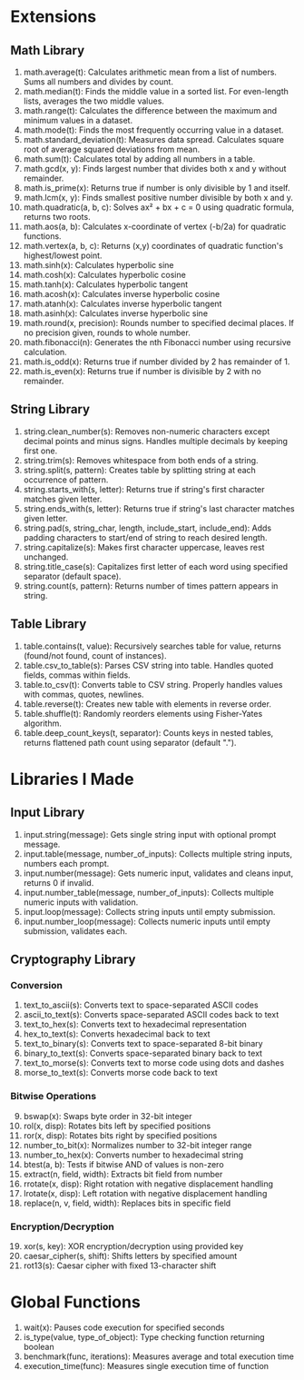 
# Extensions
## Math Library
1. math.average(t): Calculates arithmetic mean from a list of numbers. Sums all numbers and divides by count.
2. math.median(t): Finds the middle value in a sorted list. For even-length lists, averages the two middle values.
3. math.range(t): Calculates the difference between the maximum and minimum values in a dataset.
4. math.mode(t): Finds the most frequently occurring value in a dataset.
5. math.standard_deviation(t): Measures data spread. Calculates square root of average squared deviations from mean.
6. math.sum(t): Calculates total by adding all numbers in a table.
7. math.gcd(x, y): Finds largest number that divides both x and y without remainder.
8. math.is_prime(x): Returns true if number is only divisible by 1 and itself.
9. math.lcm(x, y): Finds smallest positive number divisible by both x and y.
10. math.quadratic(a, b, c): Solves ax² + bx + c = 0 using quadratic formula, returns two roots.
11. math.aos(a, b): Calculates x-coordinate of vertex (-b/2a) for quadratic functions.
12. math.vertex(a, b, c): Returns (x,y) coordinates of quadratic function's highest/lowest point.
13. math.sinh(x): Calculates hyperbolic sine
14. math.cosh(x): Calculates hyperbolic cosine
15. math.tanh(x): Calculates hyperbolic tangent
16. math.acosh(x): Calculates inverse hyperbolic cosine
17. math.atanh(x): Calculates inverse hyperbolic tangent
18. math.asinh(x): Calculates inverse hyperbolic sine
19. math.round(x, precision): Rounds number to specified decimal places. If no precision given, rounds to whole number.
20. math.fibonacci(n): Generates the nth Fibonacci number using recursive calculation.
21. math.is_odd(x): Returns true if number divided by 2 has remainder of 1.
22. math.is_even(x): Returns true if number is divisible by 2 with no remainder.

## String Library
1. string.clean_number(s): Removes non-numeric characters except decimal points and minus signs. Handles multiple decimals by keeping first one.
2. string.trim(s): Removes whitespace from both ends of a string.
3. string.split(s, pattern): Creates table by splitting string at each occurrence of pattern.
4. string.starts_with(s, letter): Returns true if string's first character matches given letter.
5. string.ends_with(s, letter): Returns true if string's last character matches given letter.
6. string.pad(s, string_char, length, include_start, include_end): Adds padding characters to start/end of string to reach desired length.
7. string.capitalize(s): Makes first character uppercase, leaves rest unchanged.
8. string.title_case(s): Capitalizes first letter of each word using specified separator (default space).
9. string.count(s, pattern): Returns number of times pattern appears in string.

## Table Library
1. table.contains(t, value): Recursively searches table for value, returns (found/not found, count of instances).
2. table.csv_to_table(s): Parses CSV string into table. Handles quoted fields, commas within fields.
3. table.to_csv(t): Converts table to CSV string. Properly handles values with commas, quotes, newlines.
4. table.reverse(t): Creates new table with elements in reverse order.
5. table.shuffle(t): Randomly reorders elements using Fisher-Yates algorithm.
6. table.deep_count_keys(t, separator): Counts keys in nested tables, returns flattened path count using separator (default ".").

# Libraries I Made
## Input Library
1. input.string(message): Gets single string input with optional prompt message.
2. input.table(message, number_of_inputs): Collects multiple string inputs, numbers each prompt.
3. input.number(message): Gets numeric input, validates and cleans input, returns 0 if invalid.
4. input.number_table(message, number_of_inputs): Collects multiple numeric inputs with validation.
5. input.loop(message): Collects string inputs until empty submission.
6. input.number_loop(message): Collects numeric inputs until empty submission, validates each.

## Cryptography Library
### Conversion
1. text_to_ascii(s): Converts text to space-separated ASCII codes
2. ascii_to_text(s): Converts space-separated ASCII codes back to text
3. text_to_hex(s): Converts text to hexadecimal representation
4. hex_to_text(s): Converts hexadecimal back to text
5. text_to_binary(s): Converts text to space-separated 8-bit binary
6. binary_to_text(s): Converts space-separated binary back to text
7. text_to_morse(s): Converts text to morse code using dots and dashes
8. morse_to_text(s): Converts morse code back to text

### Bitwise Operations
9. bswap(x): Swaps byte order in 32-bit integer
10. rol(x, disp): Rotates bits left by specified positions
11. ror(x, disp): Rotates bits right by specified positions
12. number_to_bit(x): Normalizes number to 32-bit integer range
13. number_to_hex(x): Converts number to hexadecimal string
14. btest(a, b): Tests if bitwise AND of values is non-zero
15. extract(n, field, width): Extracts bit field from number
16. rrotate(x, disp): Right rotation with negative displacement handling
17. lrotate(x, disp): Left rotation with negative displacement handling
18. replace(n, v, field, width): Replaces bits in specific field

### Encryption/Decryption
19. xor(s, key): XOR encryption/decryption using provided key
20. caesar_cipher(s, shift): Shifts letters by specified amount
21. rot13(s): Caesar cipher with fixed 13-character shift

# Global Functions
1. wait(x): Pauses code execution for specified seconds
2. is_type(value, type_of_object): Type checking function returning boolean
3. benchmark(func, iterations): Measures average and total execution time
4. execution_time(func): Measures single execution time of function
